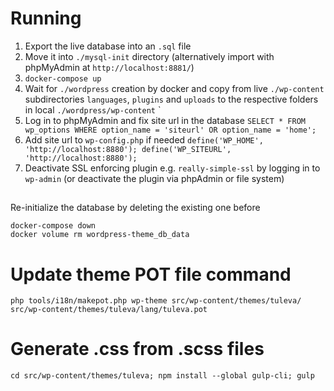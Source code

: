 # Running
1. Export the live database into an `.sql` file
2. Move it into `./mysql-init` directory (alternatively import with phpMyAdmin at `http://localhost:8881/`)
3. `docker-compose up`
4. Wait for `./wordpress` creation by docker and copy from live `./wp-content` subdirectories `languages`, `plugins` and `uploads` to the respective folders in local `./wordpress/wp-content` `
5. Log in to phpMyAdmin and fix site url in the database `SELECT * FROM wp_options WHERE option_name = 'siteurl' OR option_name = 'home';`
6. Add site url to `wp-config.php` if needed
   `define('WP_HOME', 'http://localhost:8880');
   define('WP_SITEURL', 'http://localhost:8880');`
7. Deactivate SSL enforcing plugin e.g. `really-simple-ssl` by logging in to `wp-admin` (or deactivate the plugin via phpAdmin or file system)

##
Re-initialize the database by deleting the existing one before
```
docker-compose down
docker volume rm wordpress-theme_db_data
```


# Update theme POT file command

`php tools/i18n/makepot.php wp-theme src/wp-content/themes/tuleva/ src/wp-content/themes/tuleva/lang/tuleva.pot`

# Generate .css from .scss files

`cd src/wp-content/themes/tuleva; npm install --global gulp-cli; gulp`
